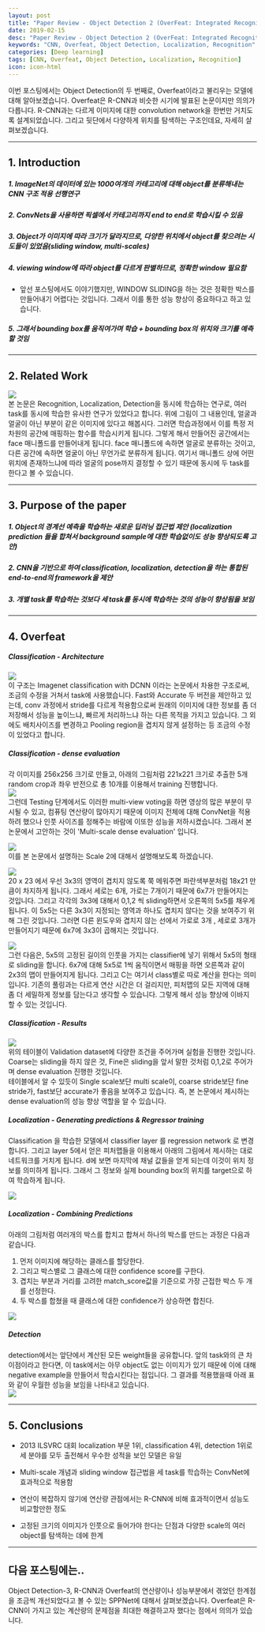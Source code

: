 ```yaml
---
layout: post
title: "Paper Review - Object Detection 2 (OverFeat: Integrated Recognition, Localization and Detection using Convolutional Networks)"
date: 2019-02-15
desc: "Paper Review - Object Detection 2 (OverFeat: Integrated Recognition, Localization and Detection using Convolutional Networks)"
keywords: "CNN, Overfeat, Object Detection, Localization, Recognition"
categories: [Deep learning]
tags: [CNN, Overfeat, Object Detection, Localization, Recognition]
icon: icon-html
---
```


이번 포스팅에서는 Object Detection의 두 번째로, Overfeat이라고 불리우는 모델에 대해 알아보겠습니다. Overfeat은 R-CNN과 비슷한 시기에 발표된 논문이지만 의의가 다릅니다. R-CNN과는 다르게 이미지에 대한 convolution network을 한번만 거치도록 설계되었습니다. 그리고 뒷단에서 다양하게 위치를 탐색하는 구조인데요, 자세히 살펴보겠습니다.  

---


## 1. Introduction  

##### 1. ImageNet의 데이터에 있는 1000여개의 카테고리에 대해 object를 분류해내는 CNN 구조 적용 선행연구

##### 2. ConvNets을 사용하면 픽셀에서 카테고리까지 end to end로 학습시킬 수 있음

##### 3. Object가 이미지에 따라 크기가 달라지므로, 다양한 위치에서 object를 찾으려는 시도들이 있었음(sliding window, multi-scales) 

##### 4. viewing window에 따라 object를 다르게 판별하므로, 정확한 window 필요함
- 앞선 포스팅에서도 이야기했지만, WINDOW SLIDING을 하는 것은 정확한 박스를 만들어내기 어렵다는 것입니다. 그래서 이를 통한 성능 향상이 중요하다고 하고 있습니다.  

##### 5. 그래서 bounding box를 움직여가며 학습 + bounding box의 위치와 크기를 예측할 것임


---

## 2. Related Work  
![](https://i.imgur.com/pN6k5Xy.png?1)  
본 논문은 Recognition, Localization, Detection을 동시에 학습하는 연구로, 여러 task를 동시에 학습한 유사한 연구가 있었다고 합니다. 위에 그림이 그 내용인데, 얼굴과 얼굴이 아닌 부분이 같은 이미지에 있다고 해봅시다. 그러면 학습과정에서 이를 특정 저차원의 공간에 매핑하는 함수를 학습시키게 됩니다. 그렇게 해서 만들어진 공간에서는 face 매니폴드를 만들어내게 됩니다. face 매니폴드에 속하면 얼굴로 분류하는 것이고, 다른 공간에 속하면 얼굴이 아닌 무언가로 분류하게 됩니다. 여기서 매니폴드 상에 어떤 위치에 존재하느냐에 따라 얼굴의 pose까지 결정할 수 있기 때문에 동시에 두 task를 한다고 볼 수 있습니다.


---

## 3. Purpose of the paper
##### 1. Object의 경계선 예측을 학습하는 새로운 딥러닝 접근법 제안 (localization prediction 들을 합쳐서 background sample에 대한 학습없이도 성능 향상되도록 고안)  

##### 2. CNN을 기반으로 하여 classification, localization, detection을 하는 통합된 end-to-end의 framework을 제안

##### 3. 개별 task를 학습하는 것보다 세 task를 동시에 학습하는 것의 성능이 향상됨을 보임 

---

## 4. Overfeat

##### Classification - Architecture  
![](https://i.imgur.com/ekovJwe.png?1)  
이 구조는 Imagenet classification with DCNN 이라는 논문에서 차용한 구조로써, 조금의 수정을 거쳐서 task에 사용했습니다. Fast와 Accurate 두 버전을 제안하고 있는데, conv 과정에서 stride를 다르게 적용함으로써 원래의 이미지에 대한 정보를 좀 더 저장해서 성능을 높이느냐, 빠르게 처리하느냐 하는 다른 목적을 가지고 있습니다. 그 외에도 배치사이즈를 변경하고 Pooling region을 겹치지 않게 설정하는 등 조금의 수정이 있었다고 합니다.  
##### Classification - dense evaluation
각 이미지를 256x256 크기로 만들고, 아래의 그림처럼 221x221 크기로 추출한 5개 random crop과 좌우 반전으로 총 10개를 이용해서 training 진행합니다.  
![](https://i.imgur.com/3TjAcdm.png?1)  
그런데 Testing 단계에서도 이러한 multi-view voting을 하면 영상의 많은 부분이 무시될 수 있고, 컴퓨팅 연산량이 많아지기 때문에 이미지 전체에 대해 ConvNet을 적용하려 했으나 인풋 사이즈를 정해주는 바람에 이또한 성능을 저하시켰습니다. 그래서 본 논문에서 고안하는 것이 'Multi-scale dense evaluation' 입니다.  

![](https://i.imgur.com/yPQAwcl.png?1)  
이를 본 논문에서 설명하는 Scale 2에 대해서 설명해보도록 하겠습니다.  

![](https://i.imgur.com/9zmvT20.png?1)  
20 x 23 에서 우선 3x3의 영역이 겹치지 않도록 쭉 메워주면 파란색부분처럼 18x21 만큼이 차지하게 됩니다. 그래서 세로는 6개, 가로는 7개이기 때문에 6x7가 만들어지는 것입니다. 그리고 각각의 3x3에 대해서 0,1,2 씩 sliding하면서 오른쪽의 5x5를 채우게 됩니다. 이 5x5는 다른 3x3이 지정되는 영역과 하나도 겹치지 않다는 것을 보여주기 위해 그린 것입니다. 그러면 다른 윈도우와 겹치지 않는 선에서 가로로 3개 , 세로로 3개가 만들어지기 때문에 6x7에 3x3이 곱해지는 것입니다.  

![](https://i.imgur.com/BgY6fiP.png)  
그런 다음은, 5x5의 고정된 길이의 인풋을 가지는 classifier에 넣기 위해서 5x5의 형태로 sliding을 합니다. 6x7에 대해 5x5로 1씩 움직이면서 매핑을 하면 오른쪽과 같이 2x3의 맵이 만들어지게 됩니다. 그리고 C는 여기서 class별로 따로 계산을 한다는 의미입니다. 기존의 풀링과는 다르게 연산 시간은 더 걸리지만, 피처맵의 모든 지역에 대해 좀 더 세밀하게 정보를 담는다고 생각할 수 있습니다. 그렇게 해서 성능 향상에 이바지 할 수 있는 것입니다.

##### Classification - Results
![](https://i.imgur.com/nD3YZjU.png?1)  
위의 테이블이 Validation dataset에 다양한 조건을 주어가며 실험을 진행한 것입니다.  
Coarse는 sliding을 하지 않은 것, Fine은 sliding을 앞서 말한 것처럼 0,1,2로 주어가며 dense evaluation 진행한 것입니다.  
테이블에서 알 수 있듯이 Single scale보단 multi scale이, coarse stride보단 fine stride가, fast보단 accurate가 좋음을 보여주고 있습니다. 즉, 본 논문에서 제시하는 dense evaluation의 성능 향상 역할을 알 수 있습니다.  

##### Localization - Generating predictions & Regressor training  
Classification 을 학습한 모델에서 classifier layer 를 regression network 로 변경합니다. 그리고 layer 5에서 얻은 피처맵들을 이용해서 아래의 그림에서 제시하는 대로 네트워크를 거치게 됩니다. d에 보면 마지막에 채널 값들을 얻게 되는데 이것이 위치 정보를 의미하게 됩니다. 그래서 그 정보와 실제 bounding box의 위치를 target으로 하여 학습하게 됩니다.  

![](https://i.imgur.com/z3r2bHL.png)  

##### Localization - Combining Predictions
아래의 그림처럼 여러개의 박스를 합치고 합쳐서 하나의 박스를 만드는 과정은 다음과 같습니다.  
1. 먼저 이미지에 해당하는 클래스를 할당한다.
2. 그리고 박스별로 그 클래스에 대한 confidence score를 구한다.
3. 겹치는 부분과 거리를 고려한 match_score값을 기준으로 가장 근접한 박스 두 개를 선정한다.
4. 두 박스를 합쳤을 때 클래스에 대한 confidence가 상승하면 합친다.

![](https://i.imgur.com/hQzfvOK.png?1)  

##### Detection
detection에서는 앞단에서 계산된 모든 weight들을 공유합니다. 앞의 task와의 큰 차이점이라고 한다면, 이 task에서는 아무 object도 없는 이미지가 있기 때문에 이에 대해 negative example을 만들어서 학습시킨다는 점입니다. 그 결과를 적용했을때 아래 표와 같이 우월한 성능을 보임을 나타내고 있습니다.  
![](https://i.imgur.com/ac4BXJS.png?1)

---

## 5. Conclusions
- 2013 ILSVRC 대회 localization 부문 1위, classification 4위, detection 1위로 세 분야를 모두 출전해서 우수한 성적을 보인 모델은 유일  

- Multi-scale 개념과 sliding window 접근법을 세 task를 학습하는 ConvNet에 효과적으로 적용함

- 연산이 복잡하지 않기에 연산량 관점에서는 R-CNN에 비해 효과적이면서 성능도 비교할만한 정도

- 고정된 크기의 이미지가 인풋으로 들어가야 한다는 단점과 다양한 scale의 여러 object를 탐색하는 데에 한계



---

## 다음 포스팅에는..

Object Detection-3, R-CNN과 Overfeat의 연산량이나 성능부분에서 겪었던 한계점을 조금씩 개선되었다고 볼 수 있는 SPPNet에 대해서 살펴보겠습니다. Overfeat은 R-CNN이 가지고 있는 계산량의 문제점을 최대한 해결하고자 했다는 점에서 의의가 있습니다.
